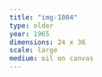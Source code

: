 ```yaml
---
title: "img-1004"
type: older
year: 1965
dimensions: 24 x 36
scale: large
medium: oil on canvas
---
```

